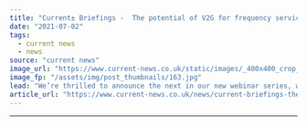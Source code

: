 ```yaml
---
title: "Current± Briefings -  The potential of V2G for frequency services"
date: "2021-07-02"
tags: 
  - current news
  - news
source: "current news"
image_url: "https://www.current-news.co.uk/static/images/_400x400_crop_center-center/Current-Briefings-logo-800x500.jpg"
image_fp: "/assets/img/post_thumbnails/163.jpg"
lead: "​We’re thrilled to announce the next in our new webinar series, with OVO Drive’s Chris Russell set to join us for Current± Briefings -  The potential of V2G for frequency services."
article_url: "https://www.current-news.co.uk/news/current-briefings-the-potential-of-v2g-for-frequency-services?utm_source=rss-feeds&utm_medium=rss&utm_campaign=rss"
---
```


---
